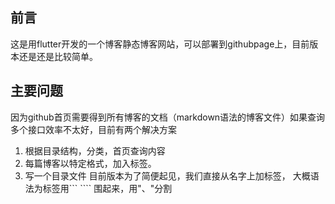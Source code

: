 ## 前言
这是用flutter开发的一个博客静态博客网站，可以部署到githubpage上，目前版本还是还是比较简单。

## 主要问题
因为github首页需要得到所有博客的文档（markdown语法的博客文件）如果查询多个接口效率不太好，目前有两个解决方案
1. 根据目录结构，分类，首页查询内容
2. 每篇博客以特定格式，加入标签。
3. 写一个目录文件
目前版本为了简便起见，我们直接从名字上加标签，
大概语法为标签用```   ```` 围起来，用"、"分割
